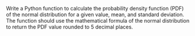 Write a Python function to calculate the probability density function (PDF) of the normal distribution for a given value, mean, and standard deviation. The function should use the mathematical formula of the normal distribution to return the PDF value rounded to 5 decimal places.
